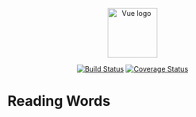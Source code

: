 <p align="center"><a href="https://github.com/liangfengbo" target="_blank" rel="noopener noreferrer"><img width="100" src="https://avatars0.githubusercontent.com/u/26264225?s=460&v=4" alt="Vue logo"></a></p>


<p align="center">
  <a href="https://github.com/liangfengbo/word/commits/master"><img src="https://img.shields.io/badge/build-passing-brightgreen.svg" alt="Build Status"></a>
  <a href="https://github.com/liangfengbo/word/blob/master/LICENSE"><img src="https://img.shields.io/badge/license-MIT-green.svg" alt="Coverage Status"></a>
</p>

# Reading Words
